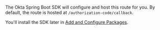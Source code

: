 The Okta Spring Boot SDK will configure and host this route for you. By default, the route is hosted at `/authorization-code/callback`.

You'll install the SDK later in [Add and Configure Packages](../-/configure-packages/).
